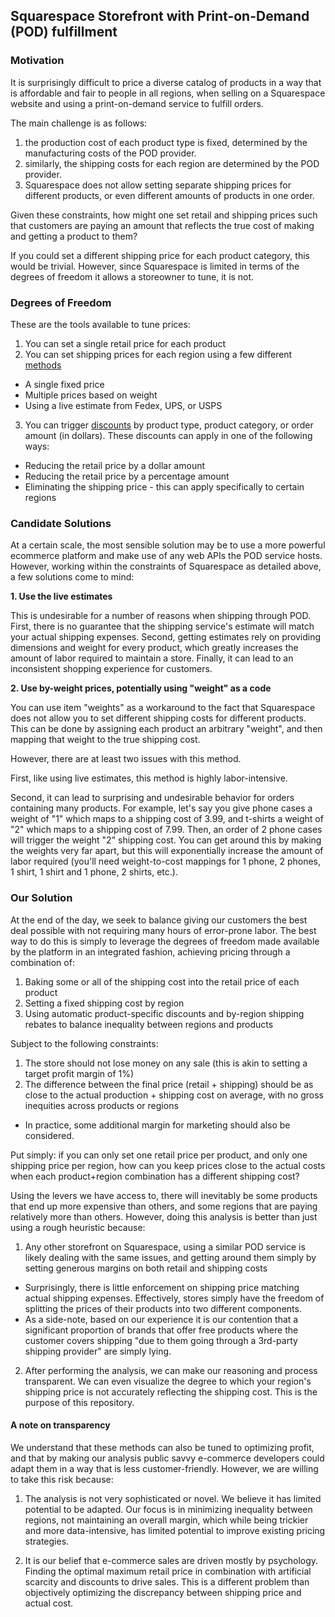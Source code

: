 ## Squarespace Storefront with Print-on-Demand (POD) fulfillment

### Motivation

It is surprisingly difficult to price a diverse catalog of products in a way that is affordable and fair to people in all regions, when selling on a Squarespace website and using a print-on-demand service to fulfill orders.

The main challenge is as follows:

1. the production cost of each product type is fixed, determined by the manufacturing costs of the POD provider.
2. similarly, the shipping costs for each region are determined by the POD provider.
3. Squarespace does not allow setting separate shipping prices for different products, or even different amounts of products in one order.

Given these constraints, how might one set retail and shipping prices such that customers are paying an amount that reflects the true cost of making and getting a product to them?

If you could set a different shipping price for each product category, this would be trivial. However, since Squarespace is limited in terms of the degrees of freedom it allows a storeowner to tune, it is not.

### Degrees of Freedom

These are the tools available to tune prices:

1. You can set a single retail price for each product
2. You can set shipping prices for each region using a few different [methods](https://support.squarespace.com/hc/en-us/articles/206540667-Setting-up-shipping-rates)
  * A single fixed price 
  * Multiple prices based on weight
  * Using a live estimate from Fedex, UPS, or USPS
3. You can trigger [discounts](https://support.squarespace.com/hc/en-us/articles/205811178-Creating-discounts) by product type, product category, or order amount (in dollars). These discounts can apply in one of the following ways:
  * Reducing the retail price by a dollar amount
  * Reducing the retail price by a percentage amount
  * Eliminating the shipping price - this can apply specifically to certain regions

### Candidate Solutions

At a certain scale, the most sensible solution may be to use a more powerful ecommerce platform and make use of any web APIs the POD service hosts. However, working within the constraints of Squarespace as detailed above, a few solutions come to mind:

**1. Use the live estimates**

This is undesirable for a number of reasons when shipping through POD. First, there is no guarantee that the shipping service's estimate will match your actual shipping expenses. Second, getting estimates rely on providing dimensions and weight for every product, which greatly increases the amount of labor required to maintain a store. Finally, it can lead to an inconsistent shopping experience for customers.

**2. Use by-weight prices, potentially using "weight" as a code**

You can use item "weights" as a workaround to the fact that Squarespace does not allow you to set different shipping costs for different products. This can be done by assigning each product an arbitrary "weight", and then mapping that weight to the true shipping cost.

However, there are at least two issues with this method.

First, like using live estimates, this method is highly labor-intensive. 

Second, it can lead to surprising and undesirable behavior for orders containing many products. For example, let's say you give phone cases a weight of "1" which maps to a shipping cost of 3.99, and t-shirts a weight of "2" which maps to a shipping cost of 7.99. Then, an order of 2 phone cases will trigger the weight "2" shipping cost. You can get around this by making the weights very far apart, but this will exponentially increase the amount of labor required (you'll need weight-to-cost mappings for 1 phone, 2 phones, 1 shirt, 1 shirt and 1 phone, 2 shirts, etc.).

### Our Solution

At the end of the day, we seek to balance giving our customers the best deal possible with not requiring many hours of error-prone labor. The best way to do this is simply to leverage the degrees of freedom made available by the platform in an integrated fashion, achieving pricing through a combination of:

1. Baking some or all of the shipping cost into the retail price of each product
2. Setting a fixed shipping cost by region
3. Using automatic product-specific discounts and by-region shipping rebates to balance inequality between regions and products

Subject to the following constraints:

1. The store should not lose money on any sale (this is akin to setting a target profit margin of 1%)
2. The difference between the final price (retail + shipping) should be as close to the actual production + shipping cost on average, with no gross inequities across products or regions
  * In practice, some additional margin for marketing should also be considered.

Put simply: if you can only set one retail price per product, and only one shipping price per region, how can you keep prices close to the actual costs when each product+region combination has a different shipping cost?

Using the levers we have access to, there will inevitably be some products that end up more expensive than others, and some regions that are paying relatively more than others. However, doing this analysis is better than just using a rough heuristic because:

1. Any other storefront on Squarespace, using a similar POD service is likely dealing with the same issues, and getting around them simply by setting generous margins on both retail and shipping costs
  * Surprisingly, there is little enforcement on shipping price matching actual shipping expenses. Effectively, stores simply have the freedom of splitting the prices of their products into two different components.
  * As a side-note, based on our experience it is our contention that a significant proportion of brands that offer free products where the customer covers shipping "due to them going through a 3rd-party shipping provider" are simply lying.

2. After performing the analysis, we can make our reasoning and process transparent. We can even visualize the degree to which your region's shipping price is not accurately reflecting the shipping cost. This is the purpose of this repository.

#### A note on transparency

We understand that these methods can also be tuned to optimizing profit, and that by making our analysis public savvy e-commerce developers could adapt them in a way that is less customer-friendly. However, we are willing to take this risk because:

1. The analysis is not very sophisticated or novel. We believe it has limited potential to be adapted. Our focus is in minimizing inequality between regions, not maintaining an overall margin, which while being trickier and more data-intensive, has limited potential to improve existing pricing strategies.

2. It is our belief that e-commerce sales are driven mostly by psychology. Finding the optimal maximum retail price in combination with artificial scarcity and discounts to drive sales. This is a different problem than objectively optimizing the discrepancy between shipping price and actual cost.
